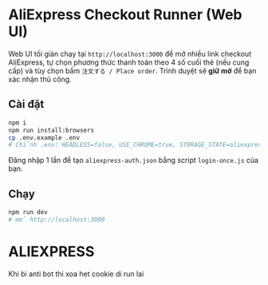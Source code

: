 # AliExpress Checkout Runner (Web UI)

Web UI tối giản chạy tại `http://localhost:3000` để mở nhiều link checkout AliExpress,
tự chọn phương thức thanh toán theo 4 số cuối thẻ (nếu cung cấp) và tùy chọn bấm `注文する / Place order`.
Trình duyệt sẽ **giữ mở** để bạn xác nhận thủ công.

## Cài đặt
```bash
npm i
npm run install:browsers
cp .env.example .env
# Chỉnh .env: HEADLESS=false, USE_CHROME=true, STORAGE_STATE=aliexpress-auth.json
```

Đăng nhập 1 lần để tạo `aliexpress-auth.json` bằng script `login-once.js` của bạn.

## Chạy
```bash
npm run dev
# mở http://localhost:3000
```
# ALIEXPRESS
Khi bi anti bot thi xoa het cookie di run lai
